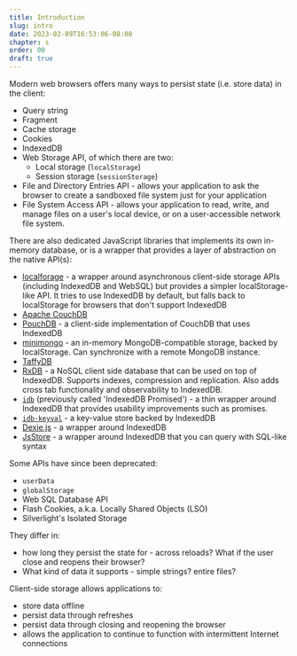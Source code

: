```yaml
---
title: Introduction
slug: intro
date: 2023-02-09T16:53:06-08:00
chapter: s
order: 00
draft: true
---
```


Modern web browsers offers many ways to persist state (i.e. store data) in the client:

- Query string
- Fragment
- Cache storage
- Cookies
- IndexedDB
- Web Storage API, of which there are two:
  - Local storage (`localStorage`)
  - Session storage (`sessionStorage`)
- File and Directory Entries API - allows your application to ask the browser to create a sandboxed file system just for your application
- File System Access API - allows your application to read, write, and manage files on a user's local device, or on a user-accessible network file system.

There are also dedicated JavaScript libraries that implements its own in-memory database, or is a wrapper that provides a layer of abstraction on the native API(s):

- [localforage](https://github.com/localForage/localForage) - a wrapper around asynchronous client-side storage APIs (including IndexedDB and WebSQL) but provides a simpler localStorage-like API. It tries to use IndexedDB by default, but falls back to localStorage for browsers that don't support IndexedDB
- [Apache CouchDB](https://couchdb.apache.org/)
- [PouchDB](https://pouchdb.com/) - a client-side implementation of CouchDB that uses IndexedDB
- [minimongo](https://github.com/mWater/minimongo) - an in-memory MongoDB-compatible storage, backed by localStorage. Can synchronize with a remote MongoDB instance.
- [TaffyDB](https://taffydb.com/)
- [RxDB](https://rxdb.info/) - a NoSQL client side database that can be used on top of IndexedDB. Supports indexes, compression and replication. Also adds cross tab functionality and observability to IndexedDB.
- [`idb`](https://github.com/jakearchibald/idb) (previously called 'IndexedDB Promised') - a thin wrapper around IndexedDB that provides usability improvements such as promises.
- [`idb-keyval`](https://github.com/jakearchibald/idb-keyval) - a key-value store backed by IndexedDB
- [Dexie.js](https://dexie.org) - a wrapper around IndexedDB
- [JsStore](https://jsstore.net/) - a wrapper around IndexedDB that you can query with SQL-like syntax

Some APIs have since been deprecated:

- `userData`
- `globalStorage`
- Web SQL Database API
- Flash Cookies, a.k.a. Locally Shared Objects (LSO)
- Silverlight's Isolated Storage

They differ in:

- how long they persist the state for - across reloads? What if the user close and reopens their browser?
- What kind of data it supports - simple strings? entire files?

Client-side storage allows applications to:

- store data offline
- persist data through refreshes
- persist data through closing and reopening the browser
- allows the application to continue to function with intermittent Internet connections
